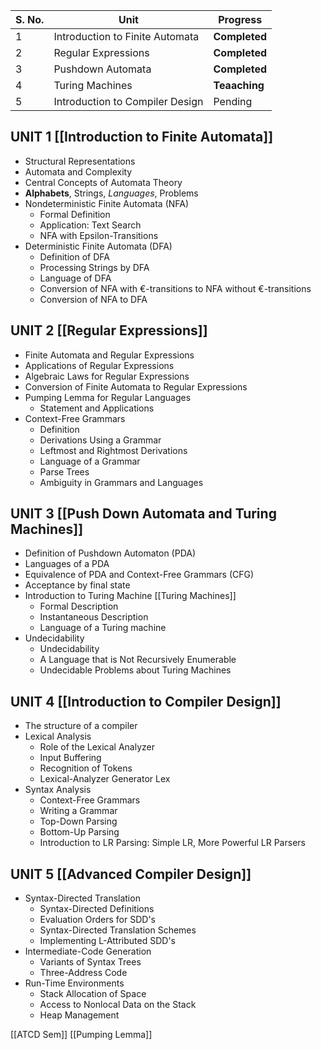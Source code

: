 
| S. No. | Unit                            | Progress      |
| ------ | ------------------------------- | ------------- |
| 1      | Introduction to Finite Automata | **Completed** |
| 2      | Regular Expressions             | **Completed** |
| 3      | Pushdown Automata               | **Completed** |
| 4      | Turing Machines                 | **Teaaching** |
| 5      | Introduction to Compiler Design | Pending       |

## UNIT 1 [[Introduction to Finite Automata]]
- Structural Representations
- Automata and Complexity
- Central Concepts of Automata Theory
- **Alphabets**, Strings, *Languages*, Problems
- Nondeterministic Finite Automata (NFA)
	- Formal Definition
	- Application: Text Search
	- NFA with Epsilon-Transitions
- Deterministic Finite Automata (DFA)
    - Definition of DFA
    - Processing Strings by DFA
    - Language of DFA
    - Conversion of NFA with €-transitions to NFA without €-transitions
    - Conversion of NFA to DFA

## UNIT 2 [[Regular Expressions]]
- Finite Automata and Regular Expressions
- Applications of Regular Expressions
- Algebraic Laws for Regular Expressions
- Conversion of Finite Automata to Regular Expressions
- Pumping Lemma for Regular Languages
    - Statement and Applications
- Context-Free Grammars
    - Definition
    - Derivations Using a Grammar
    - Leftmost and Rightmost Derivations
    - Language of a Grammar
    - Parse Trees
    - Ambiguity in Grammars and Languages

## UNIT 3 [[Push Down Automata and Turing Machines]]
- Definition of Pushdown Automaton (PDA)
- Languages of a PDA
- Equivalence of PDA and Context-Free Grammars (CFG)
- Acceptance by final state
- Introduction to Turing Machine [[Turing Machines]]
	- Formal Description
	- Instantaneous Description
	- Language of a Turing machine
- Undecidability
    - Undecidability
    - A Language that is Not Recursively Enumerable
    - Undecidable Problems about Turing Machines
## UNIT 4 [[Introduction to Compiler Design]]
- The structure of a compiler
- Lexical Analysis
    - Role of the Lexical Analyzer
    - Input Buffering
    - Recognition of Tokens
    - Lexical-Analyzer Generator Lex
- Syntax Analysis
    - Context-Free Grammars
    - Writing a Grammar
    - Top-Down Parsing
    - Bottom-Up Parsing
    - Introduction to LR Parsing: Simple LR, More Powerful LR Parsers

## UNIT 5 [[Advanced Compiler Design]]

- Syntax-Directed Translation
    - Syntax-Directed Definitions
    - Evaluation Orders for SDD's
    - Syntax-Directed Translation Schemes
    - Implementing L-Attributed SDD's
- Intermediate-Code Generation
    - Variants of Syntax Trees
    - Three-Address Code
- Run-Time Environments
    - Stack Allocation of Space
    - Access to Nonlocal Data on the Stack
    - Heap Management

[[ATCD Sem]]
[[Pumping Lemma]]